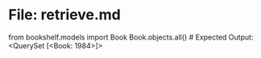 # File: retrieve.md

from bookshelf.models import Book
Book.objects.all()  # Expected Output: <QuerySet [<Book: 1984>]>
